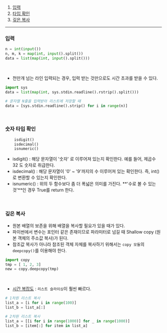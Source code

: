 1. [입력](#입력)
2. [타입 확인](#숫자-타입-확인)
3. [깊은 복사](#깊은-복사)

---

### 입력

```python
n = int(input())
n, m, k = map(int, input().split())
data = list(map(int, input().split()))
```
<br>

- 천만개 넘는 라인 입력되는 경우, 입력 받는 것만으로도 시간 초과를 받을 수 있다.

```python
import sys
data = list(map(int, sys.stdin.readline().rstrip().split()))

# 문자열 N줄을 입력받아 리스트에 저장할 때
data = [sys.stdin.readline().strip() for i in range(n)]
```
<br>

### 숫자 타입 확인
```python
    isdigit()
    isdecimal()
    isnumeric()
```
- isdigit() : 해당 문자열이 '숫자' 로 이루어져 있는지 확인한다. 예를 들어, 제곱수 32 도 숫자로 취급한다.
- isdecimal() : 해당 문자열이 '0' ~ '9'까지의 수 이루어져 있는 확인한다. 즉, int()로 변환할 수 있는지 확인한다.
- isnumeric() : 위의 두 함수보다 좀 더 폭넓은 의미를 가진다. **'수로 볼 수 있는 것'**인 경우 True를 return 한다.
<br>

### 깊은 복사
- 원본 배열의 보존을 위해 배열을 복사할 필요가 있을 때가 있다.
- 파이썬에서 변수는 포인터 같은 존재이므로 파라미터로 넘길 때 Shallow copy (원본 객체의 주소값 복사)가 된다.
- 참조값 복사가 아니라 참조된 객체 자체를 복사하기 위해서는 `copy 모듈`의 `deepcopy()`를 이용해야 한다.

```python
import copy
tmp = [ 1, 2, 3]
new = copy.deepcopy(tmp)
```
<br>

- [시간 복잡도](https://codesyun.tistory.com/198) : `리스트 슬라이싱`이 훨씬 빠르다.
```python
# 1차원 리스트 복사
list_a = [i for i in range(100)]
list_b = list_a[:]

# 2차원 리스트 복사
list_a = [[i for i in range(1000)] for _ in range(1000)]
list_b = [item[:] for item in list_a]
```

